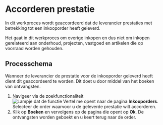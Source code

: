 # Accorderen prestatie

In dit werkproces wordt geaccordeerd dat de leverancier prestaties met betrekking tot een inkooporder heeft geleverd.

Het gaat in dit werkproces om overige inkopen en dus niet om inkopen gerelateerd aan onderhoud, projecten, vastgoed en artikelen die op voorraad worden gehouden.

## Processchema

Wanneer de leverancier de prestatie voor de inkooporder geleverd heeft dient dit geaccordeerd te worden. Dit doet u door middel van het boeken van ontvangsten. 

1. Navigeer via de zoekfunctionaliteit ![Lampje dat de functie Vertel me opent](https://docs.microsoft.com/nl-NL/dynamics365/business-central/media/ui-search/search_small.png "Vertel me wat u wilt doen")  naar de pagina **Inkooporders**. Selecteer de order waarvoor u de geleverde prestatie wilt accorderen. 
2. Klik op **Boeken** en vervolgens op de pagina die opent op **Ok**. De ontvangsten worden geboekt en u keert terug naar de order.
<!--stackedit_data:
eyJoaXN0b3J5IjpbNDcyOTgwNTAwXX0=
-->